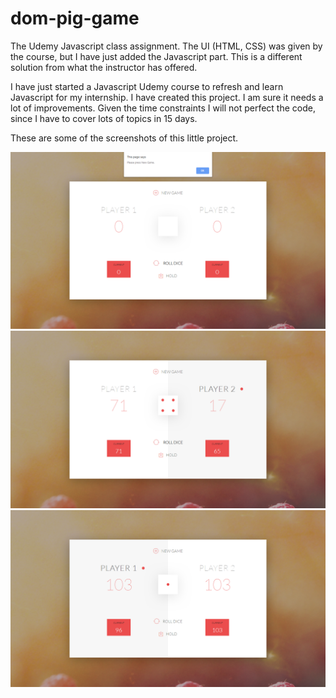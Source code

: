 # dom-pig-game
The Udemy Javascript class assignment. The UI (HTML, CSS) was given by the course, but I have just added the Javascript part. This is a different solution from what the instructor has offered.

I have just started a Javascript Udemy course to refresh and learn Javascript for my internship. I have created this project. I am sure it needs a lot of improvements. Given the time constraints I will not perfect the code, since I have to cover lots of topics in 15 days. 

These are some of the screenshots of this little project.

![](https://github.com/sediq-khan/dom-pig-game/blob/master/1.png)
![](https://github.com/sediq-khan/dom-pig-game/blob/master/2.png)
![](https://github.com/sediq-khan/dom-pig-game/blob/master/3.png)
